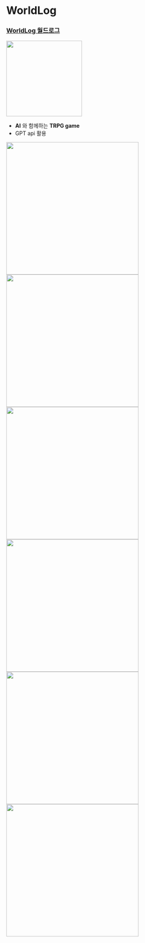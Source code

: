 # WorldLog

### [WorldLog 월드로그](https://chronic-rooster-world-log-e0a97171.koyeb.app/)
<a href="https://chronic-rooster-world-log-e0a97171.koyeb.app" target="_blank">
  <img width="200" src="https://github.com/user-attachments/assets/71adbb07-1413-4549-be41-abcf888dd899"></img>
</a>

- **AI** 와 함께하는 **TRPG game**
- GPT api 활용

<div>
  <img width="350" src="https://github.com/user-attachments/assets/8603ee76-8754-4033-b238-02dabb093065"></img>
  <img width="350" src="https://github.com/user-attachments/assets/004e402d-9e18-4838-b5f0-f8b4cfd931085"></img>
</div>

<div>
  <img width="350" src="https://github.com/user-attachments/assets/53ea1e78-76b8-44c1-8d1d-4f7a6a4760c1"></img>
  <img width="350" src="https://github.com/user-attachments/assets/812811c9-ab11-4c15-9f3c-5c0b2e620bb5"></img>
</div>

<div>
  <img width="350" src="https://github.com/user-attachments/assets/1cc0ebcf-3885-48da-904f-b4d0c27fd0e1"></img>
  <img width="350" src="https://github.com/user-attachments/assets/e2a32a23-2380-42a3-ad53-2ffc8b95ffbd"></img>
</div>
